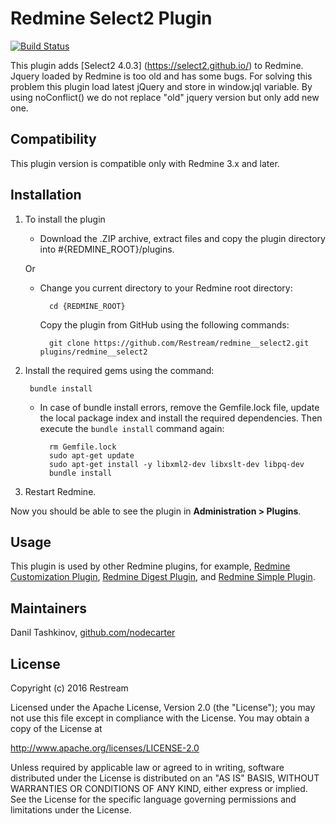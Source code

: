 # Redmine Select2 Plugin

[![Build Status](https://travis-ci.org/Restream/redmine__select2.png?branch=master)](https://travis-ci.org/Restream/redmine__select2)

This plugin adds [Select2 4.0.3] (https://select2.github.io/) to Redmine.
Jquery loaded by Redmine is too old and has some bugs. 
For solving this problem this plugin load latest jQuery and store in window.jql variable.
By using noConflict() we do not replace "old" jquery version but only add new one.

## Compatibility

This plugin version is compatible only with Redmine 3.x and later.

## Installation

1. To install the plugin
    * Download the .ZIP archive, extract files and copy the plugin directory into #{REDMINE_ROOT}/plugins.
    
    Or

    * Change you current directory to your Redmine root directory:  

            cd {REDMINE_ROOT}
            
      Copy the plugin from GitHub using the following commands:
      
            git clone https://github.com/Restream/redmine__select2.git plugins/redmine__select2
            
2. Install the required gems using the command:  

        bundle install  

    * In case of bundle install errors, remove the Gemfile.lock file, update the local package index and install the required dependencies. Then execute the `bundle install` command again:  

            rm Gemfile.lock
            sudo apt-get update
            sudo apt-get install -y libxml2-dev libxslt-dev libpq-dev
            bundle install
            
3. Restart Redmine.

Now you should be able to see the plugin in **Administration > Plugins**.

## Usage

This plugin is used by other Redmine plugins, for example, [Redmine Customization Plugin](https://github.com/Restream/redmine_customize), [Redmine Digest Plugin](https://github.com/Restream/redmine_digest), and [Redmine Simple Plugin](https://github.com/Restream/redmine_simple).

## Maintainers

Danil Tashkinov, [github.com/nodecarter](https://github.com/nodecarter)

## License

Copyright (c) 2016 Restream

Licensed under the Apache License, Version 2.0 (the "License");
you may not use this file except in compliance with the License.
You may obtain a copy of the License at

http://www.apache.org/licenses/LICENSE-2.0

Unless required by applicable law or agreed to in writing, software
distributed under the License is distributed on an "AS IS" BASIS,
WITHOUT WARRANTIES OR CONDITIONS OF ANY KIND, either express or implied.
See the License for the specific language governing permissions and
limitations under the License.
